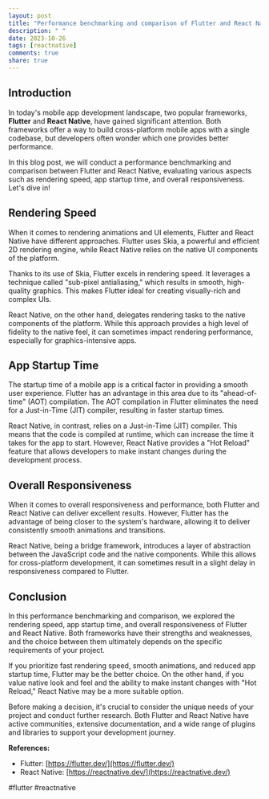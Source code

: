 ```yaml
---
layout: post
title: "Performance benchmarking and comparison of Flutter and React Native"
description: " "
date: 2023-10-26
tags: [reactnative]
comments: true
share: true
---
```


## Introduction

In today's mobile app development landscape, two popular frameworks, **Flutter** and **React Native**, have gained significant attention. Both frameworks offer a way to build cross-platform mobile apps with a single codebase, but developers often wonder which one provides better performance.

In this blog post, we will conduct a performance benchmarking and comparison between Flutter and React Native, evaluating various aspects such as rendering speed, app startup time, and overall responsiveness. Let's dive in!

## Rendering Speed

When it comes to rendering animations and UI elements, Flutter and React Native have different approaches. Flutter uses Skia, a powerful and efficient 2D rendering engine, while React Native relies on the native UI components of the platform.

Thanks to its use of Skia, Flutter excels in rendering speed. It leverages a technique called "sub-pixel antialiasing," which results in smooth, high-quality graphics. This makes Flutter ideal for creating visually-rich and complex UIs.

React Native, on the other hand, delegates rendering tasks to the native components of the platform. While this approach provides a high level of fidelity to the native feel, it can sometimes impact rendering performance, especially for graphics-intensive apps.

## App Startup Time

The startup time of a mobile app is a critical factor in providing a smooth user experience. Flutter has an advantage in this area due to its "ahead-of-time" (AOT) compilation. The AOT compilation in Flutter eliminates the need for a Just-in-Time (JIT) compiler, resulting in faster startup times.

React Native, in contrast, relies on a Just-in-Time (JIT) compiler. This means that the code is compiled at runtime, which can increase the time it takes for the app to start. However, React Native provides a "Hot Reload" feature that allows developers to make instant changes during the development process.

## Overall Responsiveness

When it comes to overall responsiveness and performance, both Flutter and React Native can deliver excellent results. However, Flutter has the advantage of being closer to the system's hardware, allowing it to deliver consistently smooth animations and transitions.

React Native, being a bridge framework, introduces a layer of abstraction between the JavaScript code and the native components. While this allows for cross-platform development, it can sometimes result in a slight delay in responsiveness compared to Flutter.

## Conclusion

In this performance benchmarking and comparison, we explored the rendering speed, app startup time, and overall responsiveness of Flutter and React Native. Both frameworks have their strengths and weaknesses, and the choice between them ultimately depends on the specific requirements of your project.

If you prioritize fast rendering speed, smooth animations, and reduced app startup time, Flutter may be the better choice. On the other hand, if you value native look and feel and the ability to make instant changes with "Hot Reload," React Native may be a more suitable option.

Before making a decision, it's crucial to consider the unique needs of your project and conduct further research. Both Flutter and React Native have active communities, extensive documentation, and a wide range of plugins and libraries to support your development journey.

**References:**
- Flutter: [https://flutter.dev/](https://flutter.dev/)
- React Native: [https://reactnative.dev/](https://reactnative.dev/)

#flutter #reactnative